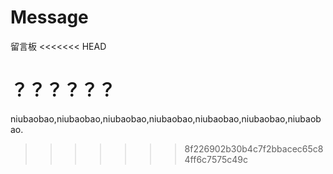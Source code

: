﻿# Message
留言板
<<<<<<< HEAD

？？？？？？
=======
niubaobao,niubaobao,niubaobao,niubaobao,niubaobao,niubaobao,niubaobao.
>>>>>>> 8f226902b30b4c7f2bbacec65c84ff6c7575c49c
